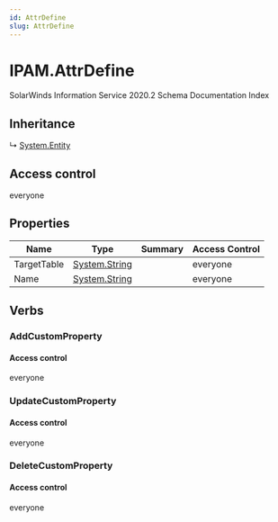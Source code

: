 ```yaml
---
id: AttrDefine
slug: AttrDefine
---
```


# IPAM.AttrDefine

SolarWinds Information Service 2020.2 Schema Documentation Index

## Inheritance

↳ [System.Entity](./../System/Entity)

## Access control

everyone

## Properties

| Name | Type | Summary | Access Control |
| ------ | ------ | ------ | ------ |
| TargetTable | [System.String](https://docs.microsoft.com/en-us/dotnet/api/system.string) |  | everyone |
| Name | [System.String](https://docs.microsoft.com/en-us/dotnet/api/system.string) |  | everyone |

## Verbs

### AddCustomProperty

#### Access control

everyone

### UpdateCustomProperty

#### Access control

everyone

### DeleteCustomProperty

#### Access control

everyone

